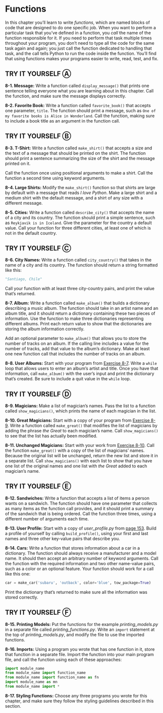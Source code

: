 # Functions

In this chapter you’ll learn to write *functions*, which are named
blocks of code that are designed to do one specific job. When you want
to perform a particular task that you’ve defined in a function, you
*call* the name of the function responsible for it. If you need to
perform that task multiple times throughout your program, you don’t need
to type all the code for the same task again and again; you just call
the function dedicated to handling that task, and the call tells Python
to run the code inside the function. You’ll find that using functions
makes your programs easier to write, read, test, and fix.

## TRY IT YOURSELF Ⓐ

<span id="ch8exe1"></span>**8-1. Message:** Write a function called
`display_message()` that prints one sentence telling everyone what you
are learning about in this chapter. Call the function, and make sure the
message displays correctly.

<span id="ch8exe2"></span>**8-2. Favorite Book:** Write a function
called `favorite_book()` that accepts one parameter, `title`. The
function should print a message, such as
`One of my favorite books is Alice in Wonderland`. Call the function,
making sure to include a book title as an argument in the function call.

## TRY IT YOURSELF Ⓑ

<span id="ch8exe3"></span>**8-3. T-Shirt:** Write a function called
`make_shirt()` that accepts a size and the text of a message that should
be printed on the shirt. The function should print a sentence
summarizing the size of the shirt and the message printed on it.

Call the function once using positional arguments to make a shirt. Call
the function a second time using keyword arguments.

<span id="ch8exe4"></span>**8-4. Large Shirts:** Modify the
`make_shirt()` function so that shirts are large by default with a
message that reads *I love Python*. Make a large shirt and a medium
shirt with the default message, and a shirt of any size with a different
message.

<span id="ch8exe5"></span>**8-5. Cities:** Write a function called
`describe_city()` that accepts the name of a city and its country. The
function should print a simple sentence, such as
`Reykjavik is in Iceland`. Give the parameter for the country a default
value. Call your function for three different cities, at least one of
which is not in the default country.

## TRY IT YOURSELF Ⓒ

<span id="ch8exe6"></span>**8-6. City Names:** Write a function called
`city_country()` that takes in the name of a city and its country. The
function should return a string formatted like this:

``` python
"Santiago, Chile"
```

Call your function with at least three city-country pairs, and print the
value that&rsquo;s returned.

<span id="ch8exe7"></span>**8-7. Album:** Write a function called
`make_album()` that builds a dictionary describing a music album. The
function should take in an artist name and an album title, and it should
return a dictionary containing these two pieces of information. Use the
function to make three dictionaries representing different albums. Print
each return value to show that the dictionaries are storing the album
information correctly.

Add an optional parameter to `make_album()` that allows you to store the
number of tracks on an album. If the calling line includes a value for
the number of tracks, add that value to the album&rsquo;s dictionary. Make at
least one new function call that includes the number of tracks on an
album.

<span id="ch8exe8"></span>**8-8. User Albums:** Start with your program
from [Exercise 8-7](#ch8exe7). Write a `while` loop that allows
users to enter an album&rsquo;s artist and title. Once you have that
information, call `make_album()` with the user&rsquo;s input and print the
dictionary that&rsquo;s created. Be sure to include a quit value in the
`while` loop.

## TRY IT YOURSELF Ⓓ

<span id="ch8exe9"></span>**8-9. Magicians:** Make a list of magician&rsquo;s
names. Pass the list to a function called `show_magicians()`, which
prints the name of each magician in the list.

<span id="ch8exe10"></span>**8-10. Great Magicians:** Start with a copy
of your program from [Exercise 8-9](#ch8exe9). Write a function
called `make_great()` that modifies the list of magicians by adding the
phrase *the Great* to each magician&rsquo;s name. Call `show_magicians()` to
see that the list has actually been modified.

<span id="ch8exe11"></span>**8-11. Unchanged Magicians:** Start with
your work from [Exercise 8-10](#ch8exe10). Call the function
`make_great()` with a copy of the list of magicians&rsquo; names. Because the
original list will be unchanged, return the new list and store it in a
separate list. Call `show_magicians()` with each list to show that you
have one list of the original names and one list with *the Great* added
to each magician&rsquo;s name.



<span id="page_154"></span>
## TRY IT YOURSELF Ⓔ

<span id="ch8exe12"></span>**8-12. Sandwiches:** Write a function that
accepts a list of items a person wants on a sandwich. The function
should have one parameter that collects as many items as the function
call provides, and it should print a summary of the sandwich that is
being ordered. Call the function three times, using a different number
of arguments each time.

<span id="ch8exe13"></span>**8-13. User Profile:** Start with a copy of
*user_profile.py* from [page 153](#page_153). Build a profile
of yourself by calling `build_profile()`, using your first and last
names and three other key-value pairs that describe you.

<span id="ch8exe14"></span>**8-14. Cars:** Write a function that stores
information about a car in a dictionary. The function should always
receive a manufacturer and a model name. It should then accept an
arbitrary number of keyword arguments. Call the function with the
required information and two other name-value pairs, such as a color or
an optional feature. Your function should work for a call like this one:

``` python
car = make_car('subaru', 'outback', color='blue', tow_package=True)
```

Print the dictionary that&rsquo;s returned to make sure all the information
was stored correctly.



<span id="page_159"></span>
## TRY IT YOURSELF Ⓕ

<span id="ch8exe15"></span>**8-15. Printing Models:** Put the functions
for the example *printing_models.py* in a separate file called
*printing_functions.py*. Write an `import` statement at the top of
*printing_models.py*, and modify the file to use the imported functions.

<span id="ch8exe16"></span>**8-16. Imports:** Using a program you wrote
that has one function in it, store that function in a separate file.
Import the function into your main program file, and call the function
using each of these approaches:

``` python
import module_name
from module_name import function_name
from module_name import function_name as fn
import module_name as mn
from module_name import *
```

<span id="ch8exe17"></span>**8-17. Styling Functions:** Choose any three
programs you wrote for this chapter, and make sure they follow the
styling guidelines described in this section.


